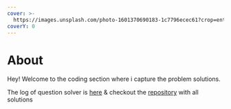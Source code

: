 ```yaml
---
cover: >-
  https://images.unsplash.com/photo-1601370690183-1c7796ecec61?crop=entropy&cs=srgb&fm=jpg&ixid=M3wxOTcwMjR8MHwxfHNlYXJjaHwzfHxncmVlbnxlbnwwfHx8fDE3MjcxOTU4Mjl8MA&ixlib=rb-4.0.3&q=85
coverY: 0
---
```


# About

Hey! Welcome to the coding section where i capture the problem solutions.&#x20;

The log of question solver is [here](https://vickysingh.notion.site/LeetCode-Question-Log-650528c02c6043999a7662b4693a4c56?pvs=74) & checkout the [repository](https://github.com/Vikramadtya/code-logs/tree/main/LeetCode) with all solutions

